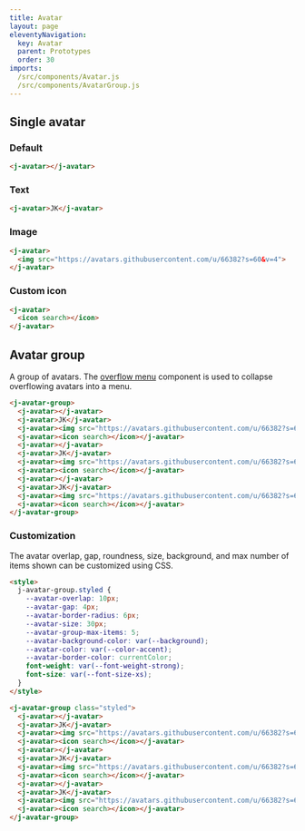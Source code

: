 ```yaml
---
title: Avatar
layout: page
eleventyNavigation:
  key: Avatar
  parent: Prototypes
  order: 30
imports:
  /src/components/Avatar.js
  /src/components/AvatarGroup.js
---
```


## Single avatar

### Default
<render-example></render-example>
```html
<j-avatar></j-avatar>
```

### Text
<render-example></render-example>
```html
<j-avatar>JK</j-avatar>
```

### Image
<render-example></render-example>
```html
<j-avatar>
  <img src="https://avatars.githubusercontent.com/u/66382?s=60&v=4">
</j-avatar>
```

### Custom icon
<render-example></render-example>
```html
<j-avatar>
  <icon search></icon>
</j-avatar>
```

## Avatar group
A group of avatars. The [overflow menu](/prototypes/overflow-menu/) component is used to collapse overflowing avatars into a menu.

<render-example></render-example>
```html
<j-avatar-group>
  <j-avatar></j-avatar>
  <j-avatar>JK</j-avatar>
  <j-avatar><img src="https://avatars.githubusercontent.com/u/66382?s=60&v=4"></j-avatar>
  <j-avatar><icon search></icon></j-avatar>
  <j-avatar></j-avatar>
  <j-avatar>JK</j-avatar>
  <j-avatar><img src="https://avatars.githubusercontent.com/u/66382?s=60&v=4"></j-avatar>
  <j-avatar><icon search></icon></j-avatar>
  <j-avatar></j-avatar>
  <j-avatar>JK</j-avatar>
  <j-avatar><img src="https://avatars.githubusercontent.com/u/66382?s=60&v=4"></j-avatar>
  <j-avatar><icon search></icon></j-avatar>
</j-avatar-group>
```


### Customization
The avatar overlap, gap, roundness, size, background, and max number of items shown can be customized using CSS.

<render-example></render-example>
```html
<style>
  j-avatar-group.styled {
    --avatar-overlap: 10px;
    --avatar-gap: 4px;
    --avatar-border-radius: 6px;
    --avatar-size: 30px;
    --avatar-group-max-items: 5;
    --avatar-background-color: var(--background);
    --avatar-color: var(--color-accent);
    --avatar-border-color: currentColor;
    font-weight: var(--font-weight-strong);
    font-size: var(--font-size-xs);
  }
</style>

<j-avatar-group class="styled">
  <j-avatar></j-avatar>
  <j-avatar>JK</j-avatar>
  <j-avatar><img src="https://avatars.githubusercontent.com/u/66382?s=60&v=4"></j-avatar>
  <j-avatar><icon search></icon></j-avatar>
  <j-avatar></j-avatar>
  <j-avatar>JK</j-avatar>
  <j-avatar><img src="https://avatars.githubusercontent.com/u/66382?s=60&v=4"></j-avatar>
  <j-avatar><icon search></icon></j-avatar>
  <j-avatar></j-avatar>
  <j-avatar>JK</j-avatar>
  <j-avatar><img src="https://avatars.githubusercontent.com/u/66382?s=60&v=4"></j-avatar>
  <j-avatar><icon search></icon></j-avatar>
</j-avatar-group>
```
